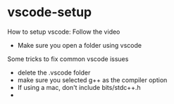 # vscode-setup
How to setup vscode: Follow the video
- Make sure you open a folder using vscode

Some tricks to fix common vscode issues
- delete the .vscode folder
- make sure you selected g++ as the compiler option
- If using a mac, don't include bits/stdc++.h
- 